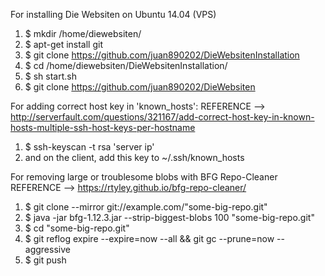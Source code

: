 For installing Die Websiten on Ubuntu 14.04 (VPS)

1. $ mkdir /home/diewebsiten/
2. $ apt-get install git
3. $ git clone https://github.com/juan890202/DieWebsitenInstallation
4. $ cd /home/diewebsiten/DieWebsitenInstallation/
5. $ sh start.sh
5. $ git clone https://github.com/juan890202/DieWebsiten



For adding correct host key in 'known_hosts':
REFERENCE --> http://serverfault.com/questions/321167/add-correct-host-key-in-known-hosts-multiple-ssh-host-keys-per-hostname

1. $ ssh-keyscan -t rsa 'server ip'
2. and on the client, add this key to ~/.ssh/known_hosts



For removing large or troublesome blobs with BFG Repo-Cleaner
REFERENCE --> https://rtyley.github.io/bfg-repo-cleaner/

1. $ git clone --mirror git://example.com/"some-big-repo.git"
2. $ java -jar bfg-1.12.3.jar --strip-biggest-blobs 100 "some-big-repo.git"
3. $ cd "some-big-repo.git"
4. $ git reflog expire --expire=now --all && git gc --prune=now --aggressive
5. $ git push